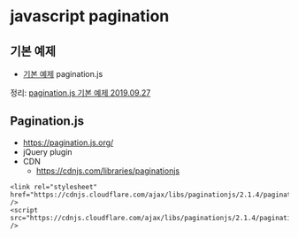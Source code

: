 # javascript pagination

## 기본 예제
* [기본 예제](paginationjs.html)
pagination.js

정리: [pagination.js 기본 예제 2019.09.27](https://junho85.pe.kr/1440)
 
## Pagination.js
* https://pagination.js.org/
* jQuery plugin
* CDN
  * https://cdnjs.com/libraries/paginationjs
```
<link rel="stylesheet" href="https://cdnjs.cloudflare.com/ajax/libs/paginationjs/2.1.4/pagination.css" />
<script src="https://cdnjs.cloudflare.com/ajax/libs/paginationjs/2.1.4/pagination.min.js" />
```